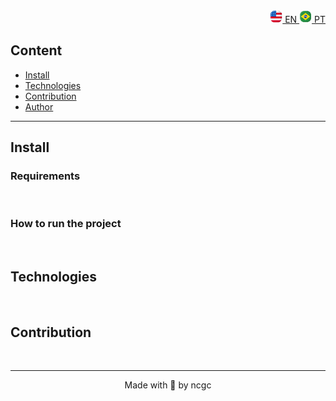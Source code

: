 <!-- Project Banner -->

<!-- Badges -->

<!-- Repository size-->
<!-- Github last commit-->
<!-- License-->
<!-- Course-->

<div id="author" align="right">
  <a href="https://github.com/ncgc/template_repo/README.md">
    <img src="./assets/images/us.png" width="20rem" alt="English"> 
      EN
  </a>
  <a href="https://github.com/ncgc/template_repo/README.PT-BR.md">
    <img src="./assets/images/br.png" width="20rem" alt="Portuguese">
      PT
  </a>
</div>

<div>

## Content

- [Install](#install)
- [Technologies](#technologies)
- [Contribution](#contribution)
- [Author](#author)

</div>

<!--- description -->
 
<!--- demo --->

-----
<div id="install">
  
  ## Install
  
  ### Requirements
  
  
<br>

  ### How to run the project
  
</div>

<br>

<div id="technologies">

## Technologies
  
</div>

<br>

<div id="contribution">

## Contribution


</div>

<br>

----
<footer id="author" align="center">
Made with 💜 by ncgc
</footer>